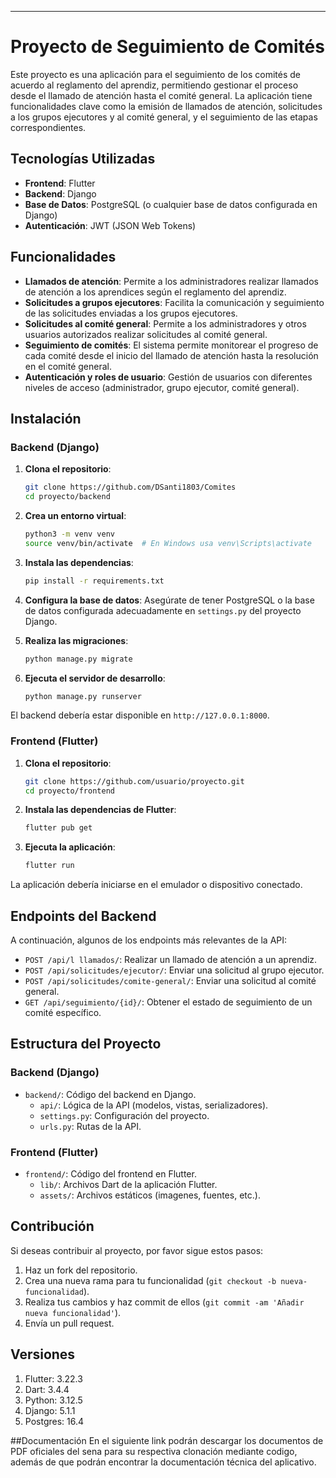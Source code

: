 ---

# Proyecto de Seguimiento de Comités

Este proyecto es una aplicación para el seguimiento de los comités de acuerdo al reglamento del aprendiz, permitiendo gestionar el proceso desde el llamado de atención hasta el comité general. La aplicación tiene funcionalidades clave como la emisión de llamados de atención, solicitudes a los grupos ejecutores y al comité general, y el seguimiento de las etapas correspondientes.

## Tecnologías Utilizadas

- **Frontend**: Flutter
- **Backend**: Django
- **Base de Datos**: PostgreSQL (o cualquier base de datos configurada en Django)
- **Autenticación**: JWT (JSON Web Tokens)

## Funcionalidades

- **Llamados de atención**: Permite a los administradores realizar llamados de atención a los aprendices según el reglamento del aprendiz.
- **Solicitudes a grupos ejecutores**: Facilita la comunicación y seguimiento de las solicitudes enviadas a los grupos ejecutores.
- **Solicitudes al comité general**: Permite a los administradores y otros usuarios autorizados realizar solicitudes al comité general.
- **Seguimiento de comités**: El sistema permite monitorear el progreso de cada comité desde el inicio del llamado de atención hasta la resolución en el comité general.
- **Autenticación y roles de usuario**: Gestión de usuarios con diferentes niveles de acceso (administrador, grupo ejecutor, comité general).

## Instalación

### Backend (Django)

1. **Clona el repositorio**:
   ```bash
   git clone https://github.com/DSanti1803/Comites
   cd proyecto/backend
   ```

2. **Crea un entorno virtual**:
   ```bash
   python3 -m venv venv
   source venv/bin/activate  # En Windows usa venv\Scripts\activate
   ```

3. **Instala las dependencias**:
   ```bash
   pip install -r requirements.txt
   ```

4. **Configura la base de datos**: Asegúrate de tener PostgreSQL o la base de datos configurada adecuadamente en `settings.py` del proyecto Django.

5. **Realiza las migraciones**:
   ```bash
   python manage.py migrate
   ```

6. **Ejecuta el servidor de desarrollo**:
   ```bash
   python manage.py runserver
   ```

El backend debería estar disponible en `http://127.0.0.1:8000`.

### Frontend (Flutter)

1. **Clona el repositorio**:
   ```bash
   git clone https://github.com/usuario/proyecto.git
   cd proyecto/frontend
   ```

2. **Instala las dependencias de Flutter**:
   ```bash
   flutter pub get
   ```

3. **Ejecuta la aplicación**:
   ```bash
   flutter run
   ```

La aplicación debería iniciarse en el emulador o dispositivo conectado.

## Endpoints del Backend

A continuación, algunos de los endpoints más relevantes de la API:

- `POST /api/l llamados/`: Realizar un llamado de atención a un aprendiz.
- `POST /api/solicitudes/ejecutor/`: Enviar una solicitud al grupo ejecutor.
- `POST /api/solicitudes/comite-general/`: Enviar una solicitud al comité general.
- `GET /api/seguimiento/{id}/`: Obtener el estado de seguimiento de un comité específico.

## Estructura del Proyecto

### Backend (Django)
- `backend/`: Código del backend en Django.
  - `api/`: Lógica de la API (modelos, vistas, serializadores).
  - `settings.py`: Configuración del proyecto.
  - `urls.py`: Rutas de la API.

### Frontend (Flutter)
- `frontend/`: Código del frontend en Flutter.
  - `lib/`: Archivos Dart de la aplicación Flutter.
  - `assets/`: Archivos estáticos (imagenes, fuentes, etc.).

## Contribución

Si deseas contribuir al proyecto, por favor sigue estos pasos:

1. Haz un fork del repositorio.
2. Crea una nueva rama para tu funcionalidad (`git checkout -b nueva-funcionalidad`).
3. Realiza tus cambios y haz commit de ellos (`git commit -am 'Añadir nueva funcionalidad'`).
4. Envía un pull request.

## Versiones
1. Flutter: 3.22.3
2. Dart: 3.4.4
3. Python: 3.12.5
4. Django: 5.1.1
5. Postgres: 16.4


##Documentación 
En el siguiente link podrán descargar los documentos de PDF oficiales del sena para su respectiva clonación mediante codigo, además de que podrán encontrar la documentación técnica del aplicativo.
